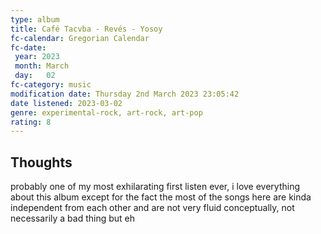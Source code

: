 ```yaml
---
type: album 
title: Café Tacvba - Revés - Yosoy
fc-calendar: Gregorian Calendar
fc-date: 
 year: 2023
 month: March
 day:   02
fc-category: music
modification date: Thursday 2nd March 2023 23:05:42
date listened: 2023-03-02
genre: experimental-rock, art-rock, art-pop 
rating: 8
---
```

## Thoughts

probably one of my most exhilarating first listen ever, i love everything about this album except for the fact the most of the songs here are kinda independent from each other and are not very fluid conceptually, not necessarily a bad thing but eh
